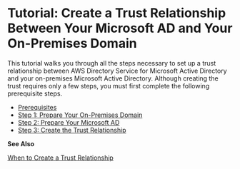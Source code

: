 # Tutorial: Create a Trust Relationship Between Your Microsoft AD and Your On\-Premises Domain<a name="tutorial_setup_trust"></a>

This tutorial walks you through all the steps necessary to set up a trust relationship between AWS Directory Service for Microsoft Active Directory and your on\-premises Microsoft Active Directory\. Although creating the trust requires only a few steps, you must first complete the following prerequisite steps\. 


+ [Prerequisites](before_you_start.md)
+ [Step 1: Prepare Your On\-Premises Domain](tutorial_setup_trust_prepare_onprem.md)
+ [Step 2: Prepare Your Microsoft AD](tutorial_setup_trust_prepare_mad.md)
+ [Step 3: Create the Trust Relationship](tutorial_setup_trust_create_trust.md)

**See Also**

[When to Create a Trust Relationship](setup_trust.md)